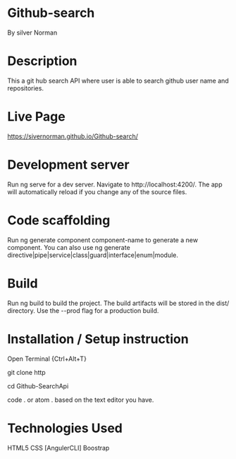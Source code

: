 # Github-search
By silver Norman
# Description
This a git hub search API where user is able to search github user name and repositories.

# Live Page
 
 https://sivernorman.github.io/Github-search/
 
# Development server
Run ng serve for a dev server. Navigate to http://localhost:4200/. The app will automatically reload if you change any of the source files.

# Code scaffolding
Run ng generate component component-name to generate a new component. You can also use ng generate directive|pipe|service|class|guard|interface|enum|module.

# Build
Run ng build to build the project. The build artifacts will be stored in the dist/ directory. Use the --prod flag for a production build.

# Installation / Setup instruction
Open Terminal {Ctrl+Alt+T}

git clone http 

cd Github-SearchApi

code . or atom . based on the text editor you have.

# Technologies Used
HTML5
CSS
[AngulerCLI]
Boostrap